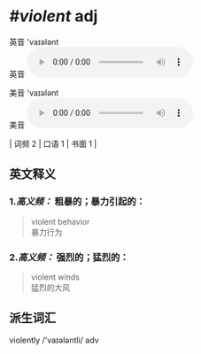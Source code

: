 # ***\#violent*** adj
英音 'vaɪələnt  
英音
<audio src="./media/violent-B.aac" controls="controls"></audio>

美音 'vaɪələnt  
美音
<audio src="./media/violent.aac" controls="controls"></audio>



| 词频 2 | 口语 1 | 书面 1 |  

英文释义
---
### 1.*高义频：* **粗暴的；暴力引起的：**  

 > violent behavior  
 > 暴力行为    

### 2.*高义频：* **强烈的；猛烈的：**  

 > violent winds  
 > 猛烈的大风    


派生词汇
---
violently /'vaɪələntli/ adv   


